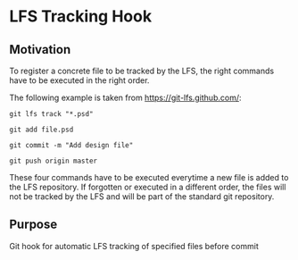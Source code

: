 # LFS Tracking Hook
## Motivation
To register a concrete file to be tracked by the LFS, the right commands have to be executed in the right order.

The following example is taken from https://git-lfs.github.com/:

``git lfs track "*.psd"``

``git add file.psd``

``git commit -m "Add design file"``

``git push origin master``

These four commands have to be executed everytime a new file is added to the LFS repository.
If forgotten or executed in a different order, the files will not be tracked by the LFS and will be part of the standard git repository.

## Purpose
Git hook for automatic LFS tracking of specified files before commit
